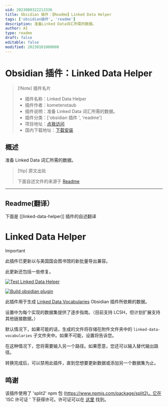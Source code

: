 ```yaml
---
uid: 2023080322213336
title: Obsidian 插件：【Readme】Linked Data Helper
tags: ['obsidian插件', 'readme']
description: 准备Linked Data词汇所需的数据。
author: AI
type: readme
draft: false
editable: false
modified: 20230101000000
---
```


# Obsidian 插件：Linked Data Helper

> [!Note] 插件名片
> - 插件名称：Linked Data Helper
> - 插件作者：kometenstaub
> - 插件说明：准备 Linked Data 词汇所需的数据。
> - 插件分类：['obsidian 插件 ', 'readme']
> - 项目地址：[点我访问](https://github.com/kometenstaub/linked-data-helper)
> - 国内下载地址：[下载安装](https://pkmer.cn/products/plugin/pluginMarket/?linked-data-helper)

## 概述

准备 Linked Data 词汇所需的数据。

> [!tip] 原文出处
>
>下面自述文件的来源于 [Readme](https://ghproxy.net/https://raw.githubusercontent.com/kometenstaub/linked-data-helper/main/README.md)
>

---

## Readme(翻译）

下面是 [[linked-data-helper]] 插件的自述翻译

# Linked Data Helper

> [!important]
>
> 此插件已更新以与美国国会图书馆的新批量导出兼容。
>
> 此更新还包括一些修复。

[![Test Linked Data Helper](https://github.com/kometenstaub/linked-data-helper/actions/workflows/test.yml/badge.svg)](https://github.com/kometenstaub/linked-data-helper/actions/workflows/test.yml)

[![Build obsidian plugin](https://github.com/kometenstaub/linked-data-helper/actions/workflows/releases.yml/badge.svg)](https://github.com/kometenstaub/linked-data-helper/actions/workflows/releases.yml)

此插件用于生成 [Linked Data Vocabularies](https://github.com/kometenstaub/obsidian-linked-data-vocabularies) Obsidian 插件所依赖的数据。

设置中为每个实现的数据集提供了逐步指南。（目前支持 LCSH，但计划扩展支持其他链接数据。）

默认情况下，如果可能的话，生成的文件将存储在附件文件夹中的 `linked-data-vocabularies` 子文件夹中。如果不可能，设置将告诉您。

在这种情况下，您将需要输入另一个路径。如果愿意，您还可以输入替代输出路径。

转换完成后，可以禁用此插件，直到您想要更新数据或添加另一个数据集为止。

## 鸣谢

该插件使用了 'split2' npm 包 (<https://www.npmjs.com/package/split2)。它在> 'ISC 许可证 ' 下获得许可。许可证可以在 [这里](https://github.com/kometenstaub/linked-data-helper/blob/main/esbuild.js) 找到。
